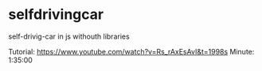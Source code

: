 # selfdrivingcar
self-drivig-car in js withouth libraries


Tutorial: https://www.youtube.com/watch?v=Rs_rAxEsAvI&t=1998s
Minute: 1:35:00